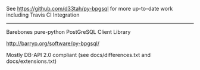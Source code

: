 See https://github.com/d33tah/py-bpgsql for more up-to-date work including Travis CI Integration

--- 

Barebones pure-python PostGreSQL Client Library

http://barryp.org/software/py-bpgsql/

Mostly DB-API 2.0 compliant
    (see docs/differences.txt and docs/extensions.txt)

